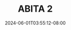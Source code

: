 --- 
title: "ABITA 2"
description: "video bokeh ABITA 2     new"
date: 2024-06-01T03:55:12-08:00
file_code: "0qwvw2oow7bn"
draft: false
cover: "x9vrnnvpx7g1vu7z.jpg"
tags: ["ABITA", "bokep-indo", "bokep-viral", "bokep-ig"]
length: 125
fld_id: "1482565"
foldername: "ABITA"
categories: ["ABITA"]
views: 0
---